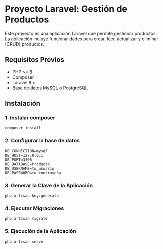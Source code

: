 # Proyecto Laravel: Gestión de Productos

Este proyecto es una aplicación Laravel que permite gestionar productos. La aplicación incluye funcionalidades para crear, leer, actualizar y eliminar (CRUD) productos.

## Requisitos Previos

- PHP >= 8
- Composer
- Laravel 8.x
- Base de datos MySQL o PostgreSQL

## Instalación

### 1. Instalar composer 

```composer install```

### 2. Configurar la base de datos

```
DB_CONNECTION=mysql
DB_HOST=127.0.0.1
DB_PORT=3306
DB_DATABASE=Producto
DB_USERNAME=tu_usuario
DB_PASSWORD=tu_contraseña
```

### 3. Generar la Clave de la Aplicación
```php artisan key:generate```

### 4. Ejecutar Migraciones
```php artisan migrate```

### 5. Ejecución de la Aplicación
```php artisan serve```